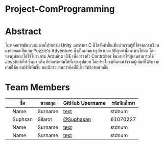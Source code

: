 # Project-ComProgramming

# Abstract
  โปรเจคการพัฒนาเกมด้วยโปรแกรม Unity และภาษา C นี้ได้จัดทำขึ้นเพื่อนำความรู้ที่ได้จากการเรียนมาต่อยอดเป็นเกม Puzzle's Adventure ซึ่งเป็นเกมผจญภัย และแก้ปัญหาเพื่อหาทางไปต่อ
  โดยทางผู้พัฒนาได้ใช้โปรแกรม Arduino IDE เพื่อสร้างตัว Controller ขึ้นมาทำให้ผู้เล่นสามารถใช้ Joystickที่ทำขึ้นมา หรือ คีย์บอร์ดเล่นได้ทั้งสองรูปแบบ โดยประโยชน์ที่คาดหวังจากผู้เล่นที่ได้รับจากเกมนี้คือ สมาธิที่เพิ่มขึ้น และมีกระบวนการคิดที่มีประสิทธิภาพมากขึ้น


# Team Members
|  |ชื่อ|นามสกุล|GitHub Username|รหัสนักศึกษา|
|:-:|--|------|---------------|---------|
||Name|Surname|[text](link)|stdnum|
||Suphsan|Silarot|[@Suphasan](https://github.com/Suphasan)|61070227|
||Name|Surname|[text](link)|stdnum|
||Name|Surname|[text](link)|stdnum|
